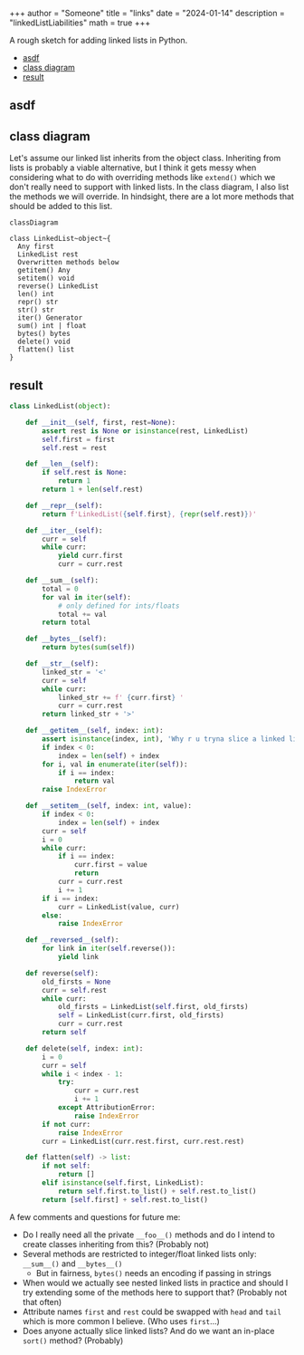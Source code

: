 +++
author = "Someone"
title = "links"
date = "2024-01-14"
description = "linkedListLiabilities"
math = true
+++

A rough sketch for adding linked lists in Python.
<!--more-->

- [asdf](#asdf)
- [class diagram](#class-diagram)
- [result](#result)

## asdf

## class diagram

Let's assume our linked list inherits from the object class. Inheriting from lists is probably a viable alternative, but I think it gets messy when considering what to do with overriding methods like `extend()` which we don't really need to support with linked lists. In the class diagram, I also list the methods we will override. In hindsight, there are a lot more methods that should be added to this list.

```mermaid 
classDiagram

class LinkedList~object~{
  Any first
  LinkedList rest
  Overwritten methods below
  getitem() Any
  setitem() void
  reverse() LinkedList
  len() int
  repr() str
  str() str
  iter() Generator
  sum() int | float
  bytes() bytes
  delete() void
  flatten() list
}
```

## result

```python
class LinkedList(object):

    def __init__(self, first, rest=None):
        assert rest is None or isinstance(rest, LinkedList)
        self.first = first
        self.rest = rest

    def __len__(self):
        if self.rest is None:
            return 1
        return 1 + len(self.rest)

    def __repr__(self):
        return f'LinkedList({self.first}, {repr(self.rest)})'

    def __iter__(self):
        curr = self
        while curr:
            yield curr.first
            curr = curr.rest

    def __sum__(self):
        total = 0
        for val in iter(self):
            # only defined for ints/floats
            total += val
        return total

    def __bytes__(self):
        return bytes(sum(self))

    def __str__(self):
        linked_str = '<'
        curr = self
        while curr:
            linked_str += f' {curr.first} '
            curr = curr.rest
        return linked_str + '>'

    def __getitem__(self, index: int):
        assert isinstance(index, int), 'Why r u tryna slice a linked list?'
        if index < 0:
            index = len(self) + index
        for i, val in enumerate(iter(self)):
            if i == index:
                return val
        raise IndexError

    def __setitem__(self, index: int, value):
        if index < 0:
            index = len(self) + index
        curr = self
        i = 0
        while curr:
            if i == index:
                curr.first = value
                return
            curr = curr.rest
            i += 1
        if i == index:
            curr = LinkedList(value, curr)
        else:
            raise IndexError

    def __reversed__(self):
        for link in iter(self.reverse()):
            yield link

    def reverse(self):
        old_firsts = None
        curr = self.rest
        while curr:
            old_firsts = LinkedList(self.first, old_firsts)
            self = LinkedList(curr.first, old_firsts)
            curr = curr.rest
        return self

    def delete(self, index: int):
        i = 0
        curr = self
        while i < index - 1:
            try:
                curr = curr.rest
                i += 1
            except AttributionError:
                raise IndexError
        if not curr:
            raise IndexError
        curr = LinkedList(curr.rest.first, curr.rest.rest)

    def flatten(self) -> list:
        if not self:
            return []
        elif isinstance(self.first, LinkedList):
            return self.first.to_list() + self.rest.to_list()
        return [self.first] + self.rest.to_list()

```

A few comments and questions for future me:

- Do I really need all the private `__foo__()` methods and do I intend to create classes inheriting from this? (Probably not)
- Several methods are restricted to integer/float linked lists only: `__sum__()` and `__bytes__()`
  - But in fairness, `bytes()` needs an encoding if passing in strings
- When would we actually see nested linked lists in practice and should I try extending some of the methods here to support that? (Probably not that often)
- Attribute names `first` and `rest` could be swapped with `head` and `tail` which is more common I believe. (Who uses `first`...)
- Does anyone actually slice linked lists? And do we want an in-place `sort()` method? (Probably)